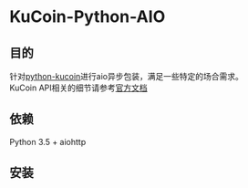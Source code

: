 # KuCoin-Python-AIO
## 目的
针对[python-kucoin](https://github.com/Kucoin/python-kucoin)进行aio异步包装，满足一些特定的场合需求。   
KuCoin API相关的细节请参考[官方文档](https://docs.kucoin.com/)

## 依赖
Python 3.5 +
aiohttp

## 安装
```bash

```